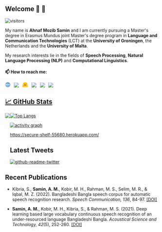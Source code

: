 ## Welcome 👋 🌱
![visitors](https://visitor-badge.glitch.me/badge?page_id=samin9796&left_color=green&right_color=red)

My name is **Ahnaf Mozib Samin** and I am currently pursuing a Master's degree in Erasmus Mundus joint Master's degree program in **Language and Communication Technologies** (LCT) at the **University of Groningen**, the Netherlands and the **University of Malta**.

My research interests lie in the fields of **Speech Processing**, **Natural Language Processing (NLP)** and **Computational Linguistics**.  
  
#### 📫 How to reach me:
  
  [<img src="https://github.com/samin9796/samin9796/blob/main/icons8-website-64.png" width="3.5%"/>](https://www.ahnafsamin.com)  &nbsp; [<img src="https://img.icons8.com/ios/50/000000/google-scholar--v2.png" width="3.5%"/>](https://scholar.google.com/citations?user=vdueizgAAAAJ&hl=en)  &nbsp; [<img src="https://github.com/samin9796/samin9796/blob/main/huggingface-icon.png" width="3.5%"/>](https://huggingface.co/ahnafsamin) &nbsp; [<img src="https://img.icons8.com/color/48/000000/twitter.png" width="3.5%"/>](https://twitter.com/im_samin)  &nbsp; [<img src="https://img.icons8.com/color/48/000000/linkedin.png" width="3.5%"/>](https://www.linkedin.com/in/ahnaf-samin/)  &nbsp; <a href="mailto: asamin9796@gmail.com"> <img src="https://img.icons8.com/fluent/48/000000/gmail.png" width="3.5%"/>       
  
  
  
## &#x1f4c8; GitHub Stats

<img align="left" height=180em src="https://github-readme-stats.vercel.app/api?username=samin9796&count_private=true&show_icons=true&theme=vue&include_all_commits=true"></img>

![Top Langs](https://github-readme-stats.vercel.app/api/top-langs/?username=samin9796&hide=TeX&layout=compact)

[![activity graph](https://secure-shelf-55680.herokuapp.com/graph?username=samin9796&custom_title=Samin's%20activity%20graph&theme=github-light&hide_border=true)](https://github.com/ashutosh00710/github-readme-activity-graph)


https://secure-shelf-55680.herokuapp.com/
<h2>Latest Tweets</h2>
<p><a href="https://twitter.com/im_samin"><img src="https://github-readme-twitter.gazf.vercel.app/api?id=im_samin&amp;layout=wide" alt="github-readme-twitter"></a></p>

## Recent Publications

- Kibria, S., **Samin, A. M.**, Kobir, M. H., Rahman, M. S., Selim, M. R., & Iqbal, M. Z. (2022). Bangladeshi Bangla speech corpus for automatic speech recognition research. *Speech Communication, 136*, 84-97. [[DOI]](https://www.sciencedirect.com/science/article/pii/S0167639321001370)

- **Samin, A. M.**, Kobir, M. H., Kibria, S., & Rahman, M. S. (2021). Deep learning based large vocabulary continuous speech recognition of an under-resourced language Bangladeshi Bangla. *Acoustical Science and Technology, 42*(5), 252-260. [[DOI]](https://www.jstage.jst.go.jp/article/ast/42/5/42_E2079/_article/-char/en)

<!--
**samin9796/samin9796** is a ✨ _special_ ✨ repository because its `README.md` (this file) appears on your GitHub profile.

Here are some ideas to get you started:

- 🔭 I’m currently working on ...
- 🌱 I’m currently learning ...
- 👯 I’m looking to collaborate on ...
- 🤔 I’m looking for help with ...
- 💬 Ask me about ...
- 📫 How to reach me: ...
- 😄 Pronouns: ...
- ⚡ Fun fact: ...
-->
